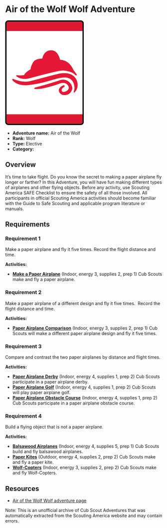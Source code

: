 # Air of the Wolf Wolf Adventure

![Air of the Wolf Wolf adventure belt loop](images/air-of-the-wolf.jpg)

- **Adventure name:** Air of the Wolf
- **Rank:** Wolf
- **Type:** Elective
- **Category:** 

## Overview

It’s time to take flight. Do you know the secret to making a paper airplane fly longer or farther? In this Adventure, you will have fun making different types of airplanes and other flying objects. Before any activity, use Scouting America SAFE Checklist to ensure the safety of all those involved. All participants in official Scouting America activities should become familiar with the Guide to Safe Scouting and applicable program literature or manuals.

## Requirements

### Requirement 1

Make a paper airplane and fly it five times. Record the flight distance and time.

**Activities:**

- **[Make a Paper Airplane](https://www.scouting.org/cub-scout-activities/make-a-paper-airplane/)** (Indoor, energy 3, supplies 2, prep 1)
  Cub Scouts make and fly a paper airplane.

### Requirement 2

Make a paper airplane of a different design and fly it five times.  Record the flight distance and time.

**Activities:**

- **[Paper Airplane Comparison](https://www.scouting.org/cub-scout-activities/paper-airplane-comparison/)** (Indoor, energy 3, supplies 2, prep 1)
  Cub Scouts will make a different paper airplane design and fly it five times.

### Requirement 3

Compare and contrast the two paper airplanes by distance and flight times.

**Activities:**

- **[Paper Airplane Derby](https://www.scouting.org/cub-scout-activities/paper-airplane-derby/)** (Indoor, energy 4, supplies 1, prep 2)
  Cub Scouts participate in a paper airplane derby.
- **[Paper Airplane Golf](https://www.scouting.org/cub-scout-activities/paper-airplane-golf/)** (Indoor, energy 4, supplies 1, prep 2)
  Cub Scouts will play paper airplane golf.
- **[Paper Airplane Obstacle Course](https://www.scouting.org/cub-scout-activities/paper-airplane-obstacle-course/)** (Indoor, energy 4, supplies 1, prep 2)
  Cub Scouts participate in a paper airplane obstacle course.

### Requirement 4

Build a flying object that is not a paper airplane.

**Activities:**

- **[Balsawood Airplanes](https://www.scouting.org/cub-scout-activities/balsawood-airplanes/)** (Indoor, energy 4, supplies 5, prep 1)
  Cub Scouts build and fly balsawood airplanes.
- **[Paper Kites](https://www.scouting.org/cub-scout-activities/paper-kites/)** (Outdoor, energy 4, supplies 2, prep 2)
  Cub Scouts make and fly a paper kite.
- **[Wolf-Copters](https://www.scouting.org/cub-scout-activities/wolf-copters/)** (Indoor, energy 3, supplies 2, prep 2)
  Cub Scouts make and fly Wolf-Copters.


## Resources

- [Air of the Wolf Wolf adventure page](https://www.scouting.org/cub-scout-adventures/air-of-the-wolf/)

Note: This is an unofficial archive of Cub Scout Adventures that was automatically extracted from the Scouting America website and may contain errors.